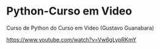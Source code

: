 # Python-Curso em Video
 Curso de Python do Curso em Vídeo (Gustavo Guanabara)

https://www.youtube.com/watch?v=Vw6gLypRKmY
